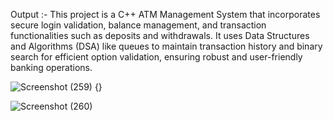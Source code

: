 Output :-
This project is a C++ ATM Management System that incorporates secure login validation, balance management, and transaction functionalities such as deposits and withdrawals. It uses Data Structures and Algorithms (DSA) like queues to maintain transaction history and binary search for efficient option validation, ensuring robust and user-friendly banking operations.

![Screenshot (259)](https://github.com/user-attachments/assets/db0e9c8a-785d-4b04-b71f-b9e4d76c4409)
{}

![Screenshot (260)](https://github.com/user-attachments/assets/1a4a178e-14e7-47a5-9620-31e4c42696de)
